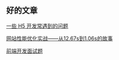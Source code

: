 ## 好的文章

[一些 H5 开发常遇到的问题](https://mp.weixin.qq.com/s?__biz=MzUxMjc3ODc0OQ==&mid=2247483870&idx=1&sn=13b7f6a6413b4f44f981d9b5b46fa370&chksm=f95e094cce29805af97f63a7fd9f643a3c03ddd4a416679ef262e68ab89c339a04c285ccfac7&mpshare=1&scene=1&srcid=&sharer_sharetime=1570776773427&sharer_shareid=b146607bb2d31e4a13bfbb8ceddecbed&key=482f97710f8e661072a0fb2639628f0c97aa0b4a88ccac974592e02379713ef458371bf2821b83ac0996a17d587bde045cf19c7cabfb392216656d8dfbea0f67d4aa6b1a30af630fd8e7e011ab4c9a01&ascene=1&uin=NjM3NjI0MjAw&devicetype=Windows+10&version=62060841&lang=zh_CN&pass_ticket=6aJ2wCf2EpO2fmowqWXd2inXYmp41gb0gqUCIGi2nCYQKmx%2F0ZTj3Qkp%2BTGBT4ih)

[网站性能优化实战——从12.67s到1.06s的故事](https://juejin.im/post/5b6fa8c86fb9a0099910ac91)

[前端开发面试题](https://github.com/markyun/My-blog/tree/master/Front-end-Developer-Questions/Questions-and-Answers)